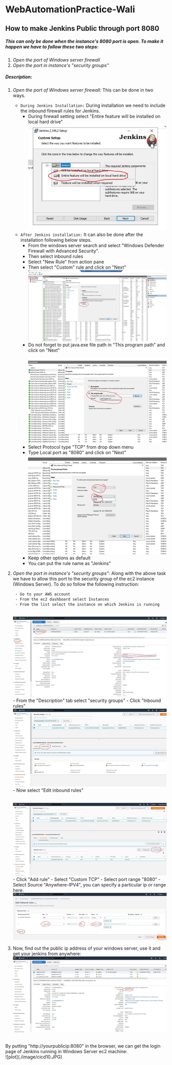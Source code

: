 # WebAutomationPractice-Wali

## How to make Jenkins Public through port 8080

##### This can only be done when the instance's 8080 port is open. To make it happen we have to follow these two steps:

1. *Open the port of Windows server firewall*
2. *Open the port in instance's "security groups"*
   <br>
##### Description:<br>
  
1. *Open the port of Windows server firewall:* This can be done in two ways.
   <br>
      - `During Jenkins Installation:` During installation we need to include the inbound firewall rules for Jenkins. 
        - During firewall setting select "Entire feature will be installed on local hard drive"
   <br>![plot](./image/cicd6.JPG)
          <br>
      - `After Jenkins installation:` It can also be done after the installation following below steps.
        - From the windows server search and select "Windows Defender Firewall with Advanced Security".
        - Then select inbound rules
        - Select "New Rule" from action pane
        - Then select "Custom" rule and click on "Next"
     <br>![plot](./image/cicd7.JPG)
          <br>
        - Do not forget to put java.exe file path in "This program path" and click on "Next"   
     <br>![plot](./image/cicd8.JPG)
          <br>
        - Select Protocol type "TCP" from drop down menu
        - Type Local port as "8080" and click on "Next"
     <br>![plot](./image/cicd9.JPG)
          <br>
        - Keep other options as default
        - You can put the rule name as "Jenkins"
   
2. *Open the port in instance's "security groups":* Along with the above task we have to allow this port to the security group of the ec2 instance (Windows Server). To do so follow the following instruction:

        - Go to your AWS account
        - From the ec2 dashboard select Instances
        - From the list select the instance on which Jenkins is running
      <br>![plot](./image/cicd1.JPG)
          <br>
        - From the "Description" tab select "security groups"
        - Click "Inbound rules"
      <br>![plot](./image/cicd2.JPG)
          <br>
        - Now select "Edit inbound rules"
     
      <br>![plot](./image/cicd3.JPG)
      <br>
        - Click "Add rule"
        - Select "Custom TCP"
        - Select port range "8080"
        - Select Source "Anywhere-IPV4", you can specify a particular ip or range here.
      <br>![plot](./image/cicd4.JPG)
          <br>
3. Now, find out the public ip address of your windows server, use it and get your jenkins from anywhere:
<br>![plot](./image/cicd5.JPG)
<br>
By putting "http://yourpublicip:8080" in the browser, we can get the login page of Jenkins running in Windows Server ec2 machine:
<br>![plot](./image/cicd10.JPG)